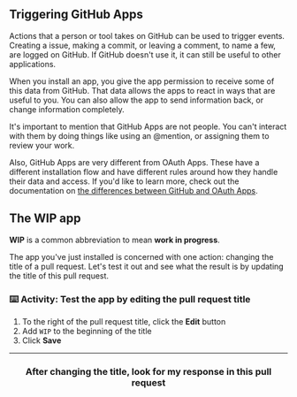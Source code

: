 ## Triggering GitHub Apps

Actions that a person or tool takes on GitHub can be used to trigger events. Creating a issue, making a commit, or leaving a comment, to name a few, are logged on GitHub. If GitHub doesn't use it, it can still be useful to other applications.

When you install an app, you give the app permission to receive some of this data from GitHub. That data allows the apps to react in ways that are useful to you. You can also allow the app to send information back, or change information completely.

It's important to mention that GitHub Apps are not people. You can't interact with them by doing things like using an @mention, or assigning them to review your work.

Also, GitHub Apps are very different from OAuth Apps. These have a different installation flow and have different rules around how they handle their data and access. If you'd like to learn more, check out the documentation on [the differences between GitHub and OAuth Apps](https://developer.github.com/apps/differences-between-apps/).

## The WIP app

**WIP** is a common abbreviation to mean **work in progress**.

The app you've just installed is concerned with one action: changing the title of a pull request. Let's test it out and see what the result is by updating the title of this pull request.

### :keyboard: Activity: Test the app by editing the pull request title

1. To the right of the pull request title, click the **Edit** button
1. Add `WIP` to the beginning of the title
1. Click **Save**

<hr>
<h3 align="center">After changing the title, look for my response in this pull request</h3>
